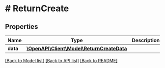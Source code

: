 # # ReturnCreate

## Properties

Name | Type | Description | Notes
------------ | ------------- | ------------- | -------------
**data** | [**\OpenAPI\Client\Model\ReturnCreateData**](ReturnCreateData.md) |  |

[[Back to Model list]](../../README.md#models) [[Back to API list]](../../README.md#endpoints) [[Back to README]](../../README.md)
